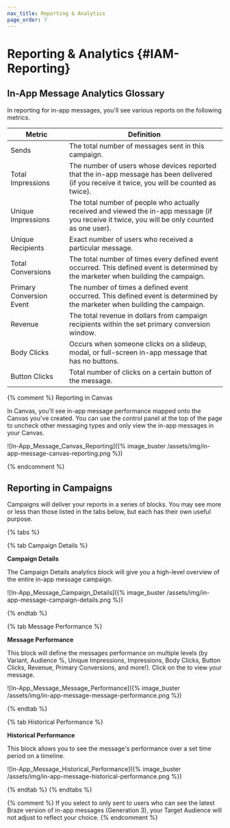 ```yaml
---
nav_title: Reporting & Analytics
page_order: 7
---
```


# Reporting & Analytics {#IAM-Reporting}


## In-App Message Analytics Glossary

In reporting for in-app messages, you'll see various reports on the following metrics.

| Metric | Definition |
|---|---|
| Sends | The total number of messages sent in this campaign.
| Total Impressions | The number of users whose devices reported that the in-app message has been delivered (if you receive it twice, you will be counted as twice).
| Unique Impressions | The total number of people who actually received and viewed the in-app message (if you receive it twice, you will be only counted as one user). |
| Unique Recipients | Exact number of users who received a particular message.
| Total Conversions | The total number of times every defined event occurred. This defined event is determined by the marketer when building the campaign. |
| Primary Conversion Event | The number of times a defined event occurred. This defined event is determined by the marketer when building the campaign. |
| Revenue | The total revenue in dollars from campaign recipients within the set primary conversion window. |
| Body Clicks| Occurs when someone clicks on a slideup, modal, or full-screen in-app message that has no buttons. |
| Button Clicks | Total number of clicks on a certain button of the message. |

{% comment %}
Reporting in Canvas

In Canvas, you'll see in-app message performance mapped onto the Canvas you've created. You can use the control panel at the top of the page to uncheck other messaging types and only view the in-app messages in your Canvas.

![In-App_Message_Canvas_Reporting]({% image_buster /assets/img/in-app-message-canvas-reporting.png %})

{% endcomment %}

## Reporting in Campaigns

Campaigns will deliver your reports in a series of blocks. You may see more or less than those listed in the tabs below, but each has their own useful purpose.

{% tabs %}

{% tab Campaign Details %}

__Campaign Details__

The Campaign Details analytics block will give you a high-level overview of the entire in-app message campaign.

![In-App_Message_Campaign_Details]({% image_buster /assets/img/in-app-message-campaign-details.png %})

{% endtab %}

{% tab Message Performance %}

__Message Performance__

This block will define the messages performance on multiple levels (by Variant, Audience %, Unique Impressions, Impressions, Body Clicks, Button Clicks, Revenue, Primary Conversions, and more!). Click on the <i class="fa fa-eye preview-icon"></i> to view your message.

![In-App_Message_Message_Performance]({% image_buster /assets/img/in-app-message-message-performance.png %})

{% endtab %}

{% tab Historical Performance %}

__Historical Performance__

This block allows you to see the message's performance over a set time period on a timeline.

![In-App_Message_Historical_Performance]({% image_buster /assets/img/in-app-message-historical-performance.png %})

{% endtab %}
{% endtabs %}

{% comment %}
If you select to only sent to users who can see the latest Braze version of in-app messages (Generation 3), your Target Audience will not adjust to reflect your choice.
{% endcomment %}
